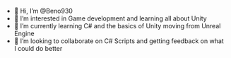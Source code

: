 - 👋 Hi, I’m @Beno930
- 👀 I’m interested in Game development and learning all about Unity
- 🌱 I’m currently learning C# and the basics of Unity moving from Unreal Engine
- 💞️ I’m looking to collaborate on C# Scripts and getting feedback on what I could do better

<!---
Beno930/Beno930 is a ✨ special ✨ repository because its `README.md` (this file) appears on your GitHub profile.
You can click the Preview link to take a look at your changes.
--->
